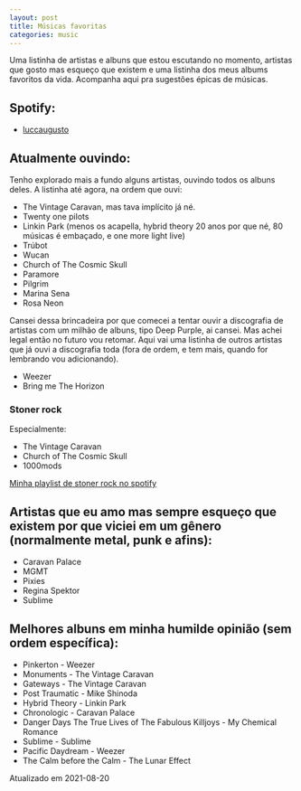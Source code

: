 ```yaml
---
layout: post
title: Músicas favoritas
categories: music
---
```


Uma listinha de artistas e albuns que estou escutando no momento, artistas que gosto mas esqueço que existem e uma listinha dos meus albums favoritos da vida. Acompanha aqui pra sugestões épicas de músicas.

## Spotify:
+ [luccaugusto](https://open.spotify.com/user/luccaugusto)

## Atualmente ouvindo:

Tenho explorado mais a fundo alguns artistas, ouvindo todos os albuns deles. A listinha até agora, na ordem que ouvi:
+ The Vintage Caravan, mas tava implícito já né.
+ Twenty one pilots
+ Linkin Park (menos os acapella, hybrid theory 20 anos por que né, 80 músicas é embaçado, e one more light live)
+ Trúbot
+ Wucan
+ Church of The Cosmic Skull
+ Paramore
+ Pilgrim
+ Marina Sena
+ Rosa Neon

Cansei dessa brincadeira por que comecei a tentar ouvir a discografia de artistas com um milhão de albuns, tipo Deep Purple, ai cansei. Mas achei legal então no futuro vou retomar. Aqui vai uma listinha de outros artistas que já ouvi a discografia toda (fora de ordem, e tem mais, quando for lembrando vou adicionando).
+ Weezer
+ Bring me The Horizon

### Stoner rock
Especialmente:
+ The Vintage Caravan
+ Church of The Cosmic Skull
+ 1000mods

[Minha playlist de stoner rock no spotify](https://open.spotify.com/playlist/7xTQlsBEQ6UjkOw615iRL8?si=nWgN4xLLS62OSrd9NCJV0A)

## Artistas que eu amo mas sempre esqueço que existem por que viciei em um gênero (normalmente metal, punk e afins):
+ Caravan Palace
+ MGMT
+ Pixies
+ Regina Spektor
+ Sublime

## Melhores albuns em minha humilde opinião (sem ordem específica):
+ Pinkerton - Weezer
+ Monuments - The Vintage Caravan
+ Gateways - The Vintage Caravan
+ Post Traumatic - Mike Shinoda
+ Hybrid Theory - Linkin Park
+ Chronologic - Caravan Palace
+ Danger Days The True Lives of The Fabulous Killjoys - My Chemical Romance
+ Sublime - Sublime
+ Pacific Daydream - Weezer
+ The Calm before the Calm - The Lunar Effect

Atualizado em 2021-08-20
